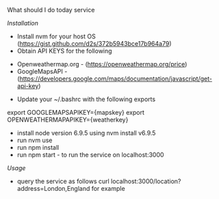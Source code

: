 What should I do today service

*Installation*
- Install nvm for your host OS (https://gist.github.com/d2s/372b5943bce17b964a79)
- Obtain API KEYS for the following
* Openweathermap.org - (https://openweathermap.org/price)
* GoogleMapsAPI - (https://developers.google.com/maps/documentation/javascript/get-api-key)
- Update your ~/.bashrc with the following exports

export GOOGLEMAPSAPIKEY={mapskey}
export OPENWEATHERMAPAPIKEY={weatherkey}

- install node version 6.9.5 using nvm install v6.9.5
- run nvm use
- run npm install
- run npm start - to run the service on localhost:3000

*Usage*
- query the service as follows curl localhost:3000/location?address=London,England for example



